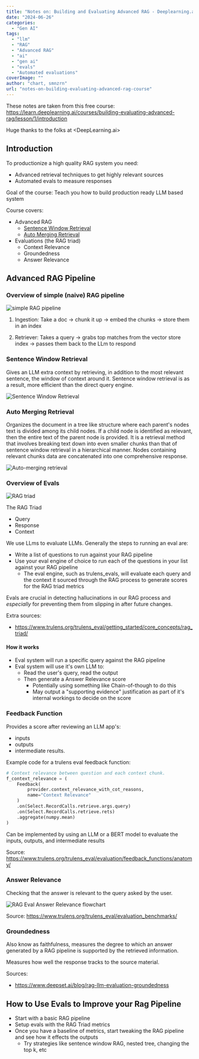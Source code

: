 ```yaml
---
title: "Notes on: Building and Evaluating Advanced RAG - Deeplearning.ai"
date: "2024-06-26"
categories: 
  - "Gen AI"
tags: 
  - "llm"
  - "RAG"
  - "Advanced RAG"
  - "ai"
  - "gen ai"
  - "evals"
  - "Automated evaluations"
coverImage: ""
author: "chart, smnzrn"
url: "notes-on-building-evaluating-advanced-rag-course"
---
```

These notes are taken from this free course: <https://learn.deeplearning.ai/courses/building-evaluating-advanced-rag/lesson/1/introduction>

Huge thanks to the folks at <DeepLearning.ai>

## Introduction 

To productionize a high quality RAG system you need:
* Advanced retrieval techniques to get highly relevant sources
* Automated evals to measure responses

Goal of the course: Teach you how to build production ready LLM based system

Course covers:
* Advanced RAG
    * [Sentence Window Retrieval](#sentence-window-retrieval)
    * [Auto Merging Retrieval](#auto-merging-retrieval)
* Evaluations (the RAG triad) 
    * Context Relevance
    * Groundedness
    * Answer Relevance


## Advanced RAG Pipeline

### Overview of simple (naive) RAG pipeline
![simple RAG pipeline](./simple-rag-pipeline.png)

1) Ingestion: Take a doc -> chunk it up -> embed the chunks -> store them in an index

2) Retriever: Takes a query -> grabs top matches from the vector store index -> passes them back to the LLm to respond

### Sentence Window Retrieval

Gives an LLM extra context by retrieving, in addition to the most relevant sentence, the window of context around it. Sentence window retrieval is as a result, more efficient than the direct query engine. 

![Sentence Window Retrieval](sentence-window-retrieval.png)

### Auto Merging Retrieval

Organizes the document in a tree like structure where each parent's nodes text is divided among its child nodes. If a child node is identified as relevant, then the entire text of the parent node is provided. It is a retrieval method that involves breaking text down into even smaller chunks than that of sentence window retrieval in a hierarchical manner. Nodes containing relevant chunks data are concatenated into one comprehensive response.

![Auto-merging retrieval](auto-merging-retrieval.png)

### Overview of Evals

![RAG triad](./rag-triad.png)

The RAG Triad
* Query 
* Response
* Context

We use LLms to evaluate LLMs. Generally the steps to running an eval are:
* Write a list of questions to run against your RAG pipeline
* Use your eval engine of choice to run each of the questions in your list against your RAG pipeline
  * The eval engine, such as trulens_evals, will evaluate each query and the context it sourced through the RAG process to generate scores for the RAG triad metrics


Evals are crucial in detecting hallucinations in our RAG process and *especially* for preventing them from slipping in after future changes. 

  
Extra sources:

* https://www.trulens.org/trulens_eval/getting_started/core_concepts/rag_triad/


#### How it works

* Eval system will run a specific query against the RAG pipeline
* Eval system will use it's own LLM to:
  * Read the user's query, read the output
  * Then generate a Answer Relevance score
    * Potentially using something like Chain-of-though to do this
    * May output a "supporting evidence" justification as part of it's internal workings to decide on the score


### Feedback Function

Provides a score after reviewing an LLM app's:
* inputs
* outputs
* intermediate results.

Example code for a trulens eval feedback function:
```python
# Context relevance between question and each context chunk.
f_context_relevance = (
    Feedback(
        provider.context_relevance_with_cot_reasons,
        name="Context Relevance"
    )
    .on(Select.RecordCalls.retrieve.args.query)
    .on(Select.RecordCalls.retrieve.rets)
    .aggregate(numpy.mean)
)
```

Can be implemented by using an LLM or a BERT model to evaluate the inputs, outputs, and intermediate results

Source: <https://www.trulens.org/trulens_eval/evaluation/feedback_functions/anatomy/>


### Answer Relevance

Checking that the answer is relevant to the query asked by the user.

![RAG Eval Answer Relevance flowchart](./answer-relevance.png)

Source: <https://www.trulens.org/trulens_eval/evaluation_benchmarks/>

### Groundedness

Also know as faithfulness, measures the degree to which an answer generated by a RAG pipeline is supported by the retrieved information. 

Measures how well the response tracks to the source material. 

Sources:
* <https://www.deepset.ai/blog/rag-llm-evaluation-groundedness>


## How to Use Evals to Improve your Rag Pipeline

* Start with a basic RAG pipeline
* Setup evals with the RAG Triad metrics
* Once you have a baseline of metrics, start tweaking the RAG pipeline and see how it effects the outputs
  * Try strategies like sentence window RAG, nested tree, changing the top k, etc
